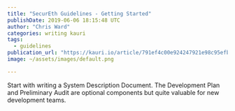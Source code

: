 ```yaml
---
title: "SecurEth Guidelines - Getting Started"
publishDate: 2019-06-06 18:15:48 UTC
author: "Chris Ward"
categories: writing kauri
tags:
  - guidelines
publication_url: "https://kauri.io/article/791ef4c00e924247921e98c95efbdd73"
image: ~/assets/images/default.png

---
```

Start with writing a System Description Document. The Development Plan and Preliminary Audit are optional components but quite valuable for new development teams.

